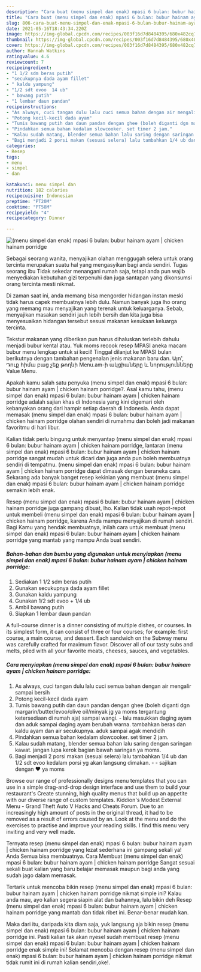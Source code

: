 ```yaml
---
description: "Cara buat (menu simpel dan enak) mpasi 6 bulan: bubur hainam ayam | chicken hainam porridge yang lezat Untuk Jualan"
title: "Cara buat (menu simpel dan enak) mpasi 6 bulan: bubur hainam ayam | chicken hainam porridge yang lezat Untuk Jualan"
slug: 806-cara-buat-menu-simpel-dan-enak-mpasi-6-bulan-bubur-hainam-ayam-chicken-hainam-porridge-yang-lezat-untuk-jualan
date: 2021-05-16T18:43:34.220Z
image: https://img-global.cpcdn.com/recipes/003f16d7d8484395/680x482cq70/menu-simpel-dan-enak-mpasi-6-bulan-bubur-hainam-ayam-chicken-hainam-porridge-foto-resep-utama.jpg
thumbnail: https://img-global.cpcdn.com/recipes/003f16d7d8484395/680x482cq70/menu-simpel-dan-enak-mpasi-6-bulan-bubur-hainam-ayam-chicken-hainam-porridge-foto-resep-utama.jpg
cover: https://img-global.cpcdn.com/recipes/003f16d7d8484395/680x482cq70/menu-simpel-dan-enak-mpasi-6-bulan-bubur-hainam-ayam-chicken-hainam-porridge-foto-resep-utama.jpg
author: Hannah Watkins
ratingvalue: 4.6
reviewcount: 7
recipeingredient:
- "1 1/2 sdm beras putih"
- "secukupnya dada ayam fillet"
- " kaldu yampung"
- "1/2 sdt evoo  14 ub"
- " bawang putih"
- "1 lembar daun pandan"
recipeinstructions:
- "As always, cuci tangan dulu lalu cuci semua bahan dengan air mengalir sampai bersih"
- "Potong kecil-kecil dada ayam"
- "Tumis bawang putih dan daun pandan dengan ghee (boleh diganti dgn margarin/butter/evoo/olive oil/minyak jg ya moms tergantung ketersediaan di rumah aja) sampai wangi.  lalu masukkan daging ayam dan aduk sampai daging ayam berubah warna. tambahkan beras dan kaldu ayam dan air secukupnya. aduk sampai agak mendidih"
- "Pindahkan semua bahan kedalam slowcooker. set timer 2 jam."
- "Kalau sudah matang, blender semua bahan lalu saring dengan saringan kawat. jangan lupa kerok bagian bawah saringan ya moms."
- "Bagi menjadi 2 porsi makan (sesuai selera) lalu tambahkan 1/4 ub dan 1/2 sdt evoo kedalam porsi yg akan langsung dimakan.   sajikan dengan ❤️ ya moms"
categories:
- Resep
tags:
- menu
- simpel
- dan

katakunci: menu simpel dan 
nutrition: 182 calories
recipecuisine: Indonesian
preptime: "PT20M"
cooktime: "PT58M"
recipeyield: "4"
recipecategory: Dinner

---
```



![(menu simpel dan enak) mpasi 6 bulan: bubur hainam ayam | chicken hainam porridge](https://img-global.cpcdn.com/recipes/003f16d7d8484395/680x482cq70/menu-simpel-dan-enak-mpasi-6-bulan-bubur-hainam-ayam-chicken-hainam-porridge-foto-resep-utama.jpg)

Sebagai seorang wanita, menyajikan olahan menggugah selera untuk orang tercinta merupakan suatu hal yang mengasyikan bagi anda sendiri. Tugas seorang ibu Tidak sekedar menangani rumah saja, tetapi anda pun wajib menyediakan kebutuhan gizi terpenuhi dan juga santapan yang dikonsumsi orang tercinta mesti nikmat.

Di zaman  saat ini, anda memang bisa mengorder hidangan instan meski tidak harus capek membuatnya lebih dulu. Namun banyak juga lho orang yang memang mau menyajikan yang terenak untuk keluarganya. Sebab, menyajikan masakan sendiri jauh lebih bersih dan kita juga bisa menyesuaikan hidangan tersebut sesuai makanan kesukaan keluarga tercinta. 

Tekstur makanan yang diberikan pun harus dihaluskan terlebih dahulu menjadi bubur kental atau. Yuk moms recook resep MPASI aneka macam bubur menu lengkap untuk si kecil! Tinggal dilanjut ke MPASI bulan berikutnya dengan tambahan pengenalan jenis makanan baru dan. Այո&#39;, Դուք հիմա բաց չեք թողնի Menu.am-ի ակցիաները և նորությունները Value Menu.

Apakah kamu salah satu penyuka (menu simpel dan enak) mpasi 6 bulan: bubur hainam ayam | chicken hainam porridge?. Asal kamu tahu, (menu simpel dan enak) mpasi 6 bulan: bubur hainam ayam | chicken hainam porridge adalah sajian khas di Indonesia yang kini digemari oleh kebanyakan orang dari hampir setiap daerah di Indonesia. Anda dapat memasak (menu simpel dan enak) mpasi 6 bulan: bubur hainam ayam | chicken hainam porridge olahan sendiri di rumahmu dan boleh jadi makanan favoritmu di hari libur.

Kalian tidak perlu bingung untuk menyantap (menu simpel dan enak) mpasi 6 bulan: bubur hainam ayam | chicken hainam porridge, lantaran (menu simpel dan enak) mpasi 6 bulan: bubur hainam ayam | chicken hainam porridge sangat mudah untuk dicari dan juga anda pun boleh membuatnya sendiri di tempatmu. (menu simpel dan enak) mpasi 6 bulan: bubur hainam ayam | chicken hainam porridge dapat dimasak dengan beraneka cara. Sekarang ada banyak banget resep kekinian yang membuat (menu simpel dan enak) mpasi 6 bulan: bubur hainam ayam | chicken hainam porridge semakin lebih enak.

Resep (menu simpel dan enak) mpasi 6 bulan: bubur hainam ayam | chicken hainam porridge juga gampang dibuat, lho. Kalian tidak usah repot-repot untuk membeli (menu simpel dan enak) mpasi 6 bulan: bubur hainam ayam | chicken hainam porridge, karena Anda mampu menyajikan di rumah sendiri. Bagi Kamu yang hendak membuatnya, inilah cara untuk membuat (menu simpel dan enak) mpasi 6 bulan: bubur hainam ayam | chicken hainam porridge yang mantab yang mampu Anda buat sendiri.

<!--inarticleads1-->

##### Bahan-bahan dan bumbu yang digunakan untuk menyiapkan (menu simpel dan enak) mpasi 6 bulan: bubur hainam ayam | chicken hainam porridge:

1. Sediakan 1 1/2 sdm beras putih
1. Gunakan secukupnya dada ayam fillet
1. Gunakan  kaldu yampung
1. Gunakan 1/2 sdt evoo + 1/4 ub
1. Ambil  bawang putih
1. Siapkan 1 lembar daun pandan


A full-course dinner is a dinner consisting of multiple dishes, or courses. In its simplest form, it can consist of three or four courses; for example: first course, a main course, and dessert. Each sandwich on the Subway menu was carefully crafted for maximum flavor. Discover all of our tasty subs and melts, piled with all your favorite meats, cheeses, sauces, and vegetables. 

<!--inarticleads2-->

##### Cara menyiapkan (menu simpel dan enak) mpasi 6 bulan: bubur hainam ayam | chicken hainam porridge:

1. As always, cuci tangan dulu lalu cuci semua bahan dengan air mengalir sampai bersih
1. Potong kecil-kecil dada ayam
1. Tumis bawang putih dan daun pandan dengan ghee (boleh diganti dgn margarin/butter/evoo/olive oil/minyak jg ya moms tergantung ketersediaan di rumah aja) sampai wangi.  - lalu masukkan daging ayam dan aduk sampai daging ayam berubah warna. tambahkan beras dan kaldu ayam dan air secukupnya. aduk sampai agak mendidih
1. Pindahkan semua bahan kedalam slowcooker. set timer 2 jam.
1. Kalau sudah matang, blender semua bahan lalu saring dengan saringan kawat. jangan lupa kerok bagian bawah saringan ya moms.
1. Bagi menjadi 2 porsi makan (sesuai selera) lalu tambahkan 1/4 ub dan 1/2 sdt evoo kedalam porsi yg akan langsung dimakan.  -  - sajikan dengan ❤️ ya moms


Browse our range of professionally designs menu templates that you can use in a simple drag-and-drop design interface and use them to build your restaurant&#39;s Create stunning, high quality menus that build up an appetite with our diverse range of custom templates. Kiddion&#39;s Modest External Menu - Grand Theft Auto V Hacks and Cheats Forum. Due to an increasingly high amount of posts in the original thread, it had to be removed as a result of errors caused by an. Look at the menu and do the exercises to practise and improve your reading skills. I find this menu very inviting and very well made. 

Ternyata resep (menu simpel dan enak) mpasi 6 bulan: bubur hainam ayam | chicken hainam porridge yang lezat sederhana ini gampang sekali ya! Anda Semua bisa membuatnya. Cara Membuat (menu simpel dan enak) mpasi 6 bulan: bubur hainam ayam | chicken hainam porridge Sangat sesuai sekali buat kalian yang baru belajar memasak maupun bagi anda yang sudah jago dalam memasak.

Tertarik untuk mencoba bikin resep (menu simpel dan enak) mpasi 6 bulan: bubur hainam ayam | chicken hainam porridge nikmat simple ini? Kalau anda mau, ayo kalian segera siapin alat dan bahannya, lalu bikin deh Resep (menu simpel dan enak) mpasi 6 bulan: bubur hainam ayam | chicken hainam porridge yang mantab dan tidak ribet ini. Benar-benar mudah kan. 

Maka dari itu, daripada kita diam saja, yuk langsung aja bikin resep (menu simpel dan enak) mpasi 6 bulan: bubur hainam ayam | chicken hainam porridge ini. Pasti kalian tak akan nyesel sudah membuat resep (menu simpel dan enak) mpasi 6 bulan: bubur hainam ayam | chicken hainam porridge enak simple ini! Selamat mencoba dengan resep (menu simpel dan enak) mpasi 6 bulan: bubur hainam ayam | chicken hainam porridge nikmat tidak rumit ini di rumah kalian sendiri,oke!.

